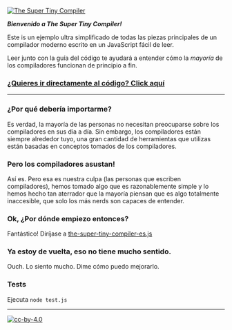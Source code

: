 [![The Super Tiny Compiler](https://cloud.githubusercontent.com/assets/952783/21579290/5755288a-cf75-11e6-90e0-029529a44a38.png)](the-super-tiny-compiler.js)

***Bienvenido a The Super Tiny Compiler!***

Este is un ejemplo ultra simplificado de todas las piezas principales de un compilador
moderno escrito en un JavaScript fácil de leer.

Leer junto con la guía del código te ayudará a entender cómo la *mayoría* de los compiladores 
funcionan de principio a fin.

### [¿Quieres ir directamente al código? Click aquí](the-super-tiny-compiler-es.js)

---

### ¿Por qué debería importarme?

Es verdad, la mayoría de las personas no necesitan preocuparse sobre los compiladores en
sus día a día. Sin embargo, los compiladores están siempre alrededor tuyo, una gran cantidad de 
herramientas que utilizas están basadas en conceptos tomados de los compiladores.

### Pero los compiladores asustan!

Así es. Pero esa es nuestra culpa (las personas que escriben compiladores), hemos 
tomado algo que es razonablemente simple y lo hemos hecho tan aterrador que la 
mayoría piensan que es algo totalmente inaccesible, que solo los más nerds son capaces
de entender. 


### Ok, ¿Por dónde empiezo entonces?

Fantástico! Diríjase a [the-super-tiny-compiler-es.js](the-super-tiny-compiler-es.js)

### Ya estoy de vuelta, eso no tiene mucho sentido.

Ouch. Lo siento mucho. Dime cómo puedo mejorarlo.

### Tests

Ejecuta `node test.js`

---

[![cc-by-4.0](https://licensebuttons.net/l/by/4.0/80x15.png)](http://creativecommons.org/licenses/by/4.0/)
